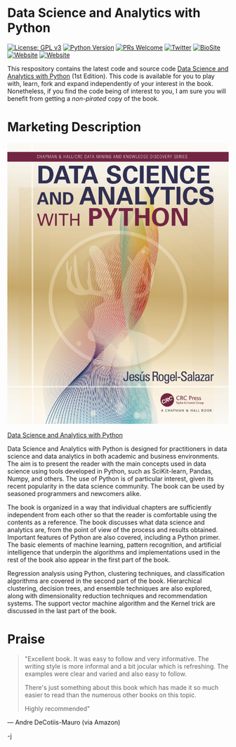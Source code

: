 # Data Science and Analytics with Python

[![License: GPL v3](https://img.shields.io/badge/License-GPL%20v3-blue.svg)](https://www.gnu.org/licenses/gpl-3.0)
[![Python Version](https://img.shields.io/badge/python-3.x-orange)](https://www.python.org)
[![PRs Welcome](https://img.shields.io/badge/PRs-welcome-brightgreen.svg?style=flat-square)](http://makeapullrequest.com)
[![Twitter](https://img.shields.io/badge/twitter-quantum__tunnel-blue)](http://twitter.com/quantum_tunnel)
[![BioSite](https://img.shields.io/badge/BioSite-jrogel-blue)](https://bio.site/jrogel)
[![Website](https://img.shields.io/badge/web-jrogel-black)](https://jrogel.com)
[![Website](https://img.shields.io/badge/web-RogueLoop-black)](https://rogueloop.jrogel.com)


This respository contains the latest  code and source code [Data Science and Analytics with Python](http://bit.ly/DataSciencePython) (1st Edition). This code is available for you to play with, learn, fork and expand independently of your interest in the book. Nonetheless, if you find the code being of interest to you, I am sure you will benefit from getting a *non-pirated* copy of the book.

# Marketing Description

![cover_art!](Data_Science_with_Python_Cover.jpg)

[Data Science and Analytics with Python](http://bit.ly/DataSciencePython)

Data Science and Analytics with Python is designed for practitioners in data science and data analytics in both academic and business environments. The aim is to present the reader with the main concepts used in data science using tools developed in Python, such as SciKit-learn, Pandas, Numpy, and others. The use of Python is of particular interest, given its recent popularity in the data science community. The book can be used by seasoned programmers and newcomers alike.

The book is organized in a way that individual chapters are sufficiently independent from each other so that the reader is comfortable using the contents as a reference. The book discusses what data science and analytics are, from the point of view of the process and results obtained. Important features of Python are also covered, including a Python primer. The basic elements of machine learning, pattern recognition, and artificial intelligence that underpin the algorithms and implementations used in the rest of the book also appear in the first part of the book.

Regression analysis using Python, clustering techniques, and classification algorithms are covered in the second part of the book. Hierarchical clustering, decision trees, and ensemble techniques are also explored, along with dimensionality reduction techniques and recommendation systems. The support vector machine algorithm and the Kernel trick are discussed in the last part of the book.

# Praise

> "Excellent book. It was easy to follow and very informative. The writing style is more informal and a bit jocular which is refreshing. The examples were clear and varied and also easy to follow.
>
> There's just something about this book which has made it so much easier to read than the numerous other books on this topic.
>
> Highly recommended"

— Andre DeCotiis-Mauro (via Amazon)



-j
